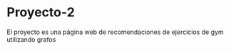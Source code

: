 # Proyecto-2
El proyecto es una página web de recomendaciones de ejercicios de gym utilizando grafos
